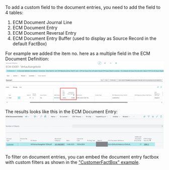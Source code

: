 To add a custom field to the document entries, you need to add the field to 4 tables:

1. ECM Document Journal Line
2. ECM Document Entry
3. ECM Document Reversal Entry
4. ECM Document Entry Buffer (used to display as Source Record in the default FactBox)

For example we added the item no. here as a multiple field in the ECM Document Definition:
![Setup Line](./Setup.png)

The results looks like this in the ECM Document Entry:
![ECM Document Entry](./Result.png)

To filter on document entries, you can embed the document entry factbox with custom filters as shown in the ["CustomerFactBox" example](/CustomerFactBox/readme.md).